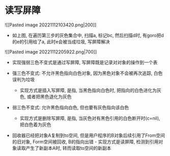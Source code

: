 # 读写屏障
![[Pasted image 20221112103420.png|200]]
- 如上图, 在遍历第三步的灰色集合中, 扫描a, 标记bc, 然后扫描d时, 有goro把d的e的引用给了a, 此时e会被当成垃圾, 写屏障解决

![[Pasted image 20221112205922.png|700]]
- 实现强弱三色不变式是通过写屏障, 写屏障既是记录对对象的操作到一个表
- 强三色不变式: 不允许黑色指向白色对象, 因为黑色对象不会被再次追踪, 白色误判为垃圾
    - 实现方式是插入写屏障, 是指, 当黑色指向白色时, 把指向的白色进化为灰色, 或者把黑色退化为灰色
- 弱三色不变式: 允许黑色指向白色, 但也要有灰色指向该白色
    - 实现方式是删除写屏障, 是指, 当灰色对有黑色引用的白色断开时(c=nil), 把白色着为灰色

- 回收器已经把对象A复制到to空间, 但是用户程序的B对象后续引用了From空间的旧对象, Form空间被回收, B的指向出错
    - 实现方式是读屏障, 检测到引用对象读取产生了新副本A时, 转而读取to空间的新副本